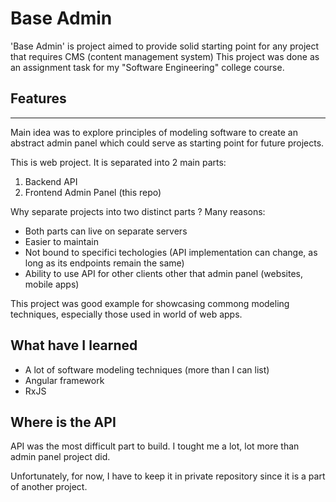 # Base Admin

'Base Admin' is project aimed to provide solid starting point for any project that requires CMS (content management system)
This project was done as an assignment task for my "Software Engineering" college course.

## Features
****
Main idea was to explore principles of modeling software to create an abstract admin panel which could serve as starting point for future projects.

This is web project. It is separated into 2 main parts:
1. Backend API
2. Frontend Admin Panel (this repo)

Why separate projects into two distinct parts ? Many reasons:
* Both parts can live on separate servers
* Easier to maintain
* Not bound to specifici techologies (API implementation can change, as long as its endpoints remain the same)
* Ability to use API for other clients other that admin panel (websites, mobile apps)

This project was good example for showcasing commong modeling techniques, especially those used in world of web apps. 

## What have I learned
* A lot of software modeling techniques (more than I can list)
* Angular framework
* RxJS

## Where is the API
API was the most difficult part to build. I tought me a lot, lot more than admin panel project did.

Unfortunately, for now, I have to keep it in private repository since it is a part of another project.


